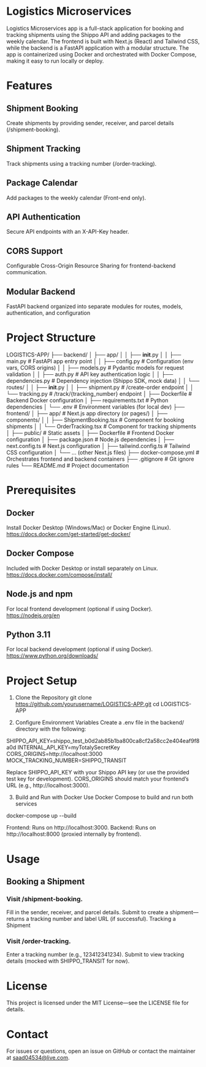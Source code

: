 # Logistics Microservices
Logistics Microservices app is a full-stack application for booking and tracking shipments using the Shippo API and adding packages to the weekly calendar. The frontend is built with Next.js (React) and Tailwind CSS, while the backend is a FastAPI application with a modular structure. The app is containerized using Docker and orchestrated with Docker Compose, making it easy to run locally or deploy.

# Features
## Shipment Booking
Create shipments by providing sender, receiver, and parcel details (/shipment-booking).

## Shipment Tracking
Track shipments using a tracking number (/order-tracking).

## Package Calendar
Add packages to the weekly calendar (Front-end only).

## API Authentication
Secure API endpoints with an X-API-Key header.

## CORS Support
Configurable Cross-Origin Resource Sharing for frontend-backend communication.

## Modular Backend
FastAPI backend organized into separate modules for routes, models, authentication, and configuration

# Project Structure
LOGISTICS-APP/
├── backend/
│   ├── app/
│   │   ├── __init__.py
│   │   ├── main.py           # FastAPI app entry point
│   │   ├── config.py         # Configuration (env vars, CORS origins)
│   │   ├── models.py         # Pydantic models for request validation
│   │   ├── auth.py           # API key authentication logic
│   │   ├── dependencies.py   # Dependency injection (Shippo SDK, mock data)
│   │   └── routes/
│   │       ├── __init__.py
│   │       ├── shipment.py   # /create-order endpoint
│   │       └── tracking.py   # /track/{tracking_number} endpoint
│   ├── Dockerfile            # Backend Docker configuration
│   ├── requirements.txt      # Python dependencies
│   └── .env                  # Environment variables (for local dev)
├── frontend/
│   ├── app/                  # Next.js app directory (or pages/)
│   ├── components/
│   │   ├── ShipmentBooking.tsx  # Component for booking shipments
│   │   └── OrderTracking.tsx    # Component for tracking shipments
│   ├── public/               # Static assets
│   ├── Dockerfile            # Frontend Docker configuration
│   ├── package.json          # Node.js dependencies
│   ├── next.config.ts        # Next.js configuration
│   ├── tailwind.config.ts    # Tailwind CSS configuration
│   └── ... (other Next.js files)
├── docker-compose.yml        # Orchestrates frontend and backend containers
├── .gitignore                # Git ignore rules
└── README.md                 # Project documentation

# Prerequisites
## Docker
Install Docker Desktop (Windows/Mac) or Docker Engine (Linux).
https://docs.docker.com/get-started/get-docker/

## Docker Compose
Included with Docker Desktop or install separately on Linux.
https://docs.docker.com/compose/install/

## Node.js and npm
For local frontend development (optional if using Docker).
https://nodejs.org/en

## Python 3.11
For local backend development (optional if using Docker).
https://www.python.org/downloads/

# Project Setup
1. Clone the Repository
git clone https://github.com/yourusername/LOGISTICS-APP.git
cd LOGISTICS-APP

2. Configure Environment Variables
Create a .env file in the backend/ directory with the following:

SHIPPO_API_KEY=shippo_test_b0d2ab85b1ba800ca8cf2a58cc2e404eaf9f8a0d
INTERNAL_API_KEY=myTotalySecretKey
CORS_ORIGINS=http://localhost:3000
MOCK_TRACKING_NUMBER=SHIPPO_TRANSIT

Replace SHIPPO_API_KEY with your Shippo API key (or use the provided test key for development).
CORS_ORIGINS should match your frontend’s URL (e.g., http://localhost:3000).

3. Build and Run with Docker
Use Docker Compose to build and run both services

docker-compose up --build

Frontend: Runs on http://localhost:3000.
Backend: Runs on http://localhost:8000 (proxied internally by frontend).

# Usage
## Booking a Shipment
### Visit /shipment-booking.
Fill in the sender, receiver, and parcel details.
Submit to create a shipment—returns a tracking number and label URL (if successful).
Tracking a Shipment
### Visit /order-tracking.
Enter a tracking number (e.g., 123412341234).
Submit to view tracking details (mocked with SHIPPO_TRANSIT for now).


# License
This project is licensed under the MIT License—see the LICENSE file for details.

# Contact
For issues or questions, open an issue on GitHub or contact the maintainer at saad04534@live.com.